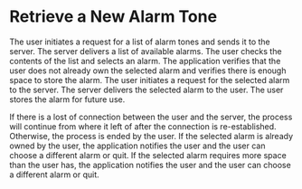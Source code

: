 # Retrieve a New Alarm Tone #

The user initiates a request for a list of alarm tones and sends it to the server. The server delivers a list of available alarms. The user checks the contents of the list and selects an alarm. The application verifies that the user does not already own the selected alarm and verifies there is enough space to store the alarm. The user initiates a request for the selected alarm to the server. The server delivers the selected alarm to the user. The user stores the alarm for future use.

If there is a lost of connection between the user and the server, the process will continue from where it left of after the connection is re-established. Otherwise, the process is ended by the user. If the selected alarm is already owned by the user, the application notifies the user and the user can choose a different alarm or quit. If the selected alarm requires more space than the user has, the application notifies the user and the user can choose a different alarm or quit.